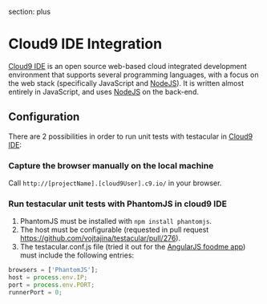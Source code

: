 section: plus

# Cloud9 IDE Integration

[Cloud9 IDE] is an open source web-based cloud integrated development environment that supports several programming languages, with a focus on the web stack (specifically JavaScript and [NodeJS]). It is written almost entirely in JavaScript, and uses [NodeJS] on the back-end. 

## Configuration

There are 2 possibilities in order to run unit tests with testacular in [Cloud9 IDE]: 

### Capture the browser manually on the local machine

Call `http://[projectName].[cloud9User].c9.io/` in your browser.

### Run testacular unit tests with PhantomJS in cloud9 IDE

1. PhantomJS must be installed with `npm install phantomjs`.
2. The host must be configurable (requested in pull request https://github.com/vojtajina/testacular/pull/276). 
3. The testacular.conf.js file (tried it out for the
  [AngularJS foodme app]) must include the following entries: 

```javascript
browsers = ['PhantomJS'];
host = process.env.IP;
port = process.env.PORT;
runnerPort = 0;
```

[Cloud9 IDE]: https://c9.io/
[AngularJS foodme app]: https://github.com/IgorMinar/foodme
[NodeJS]: http://nodejs.org/
